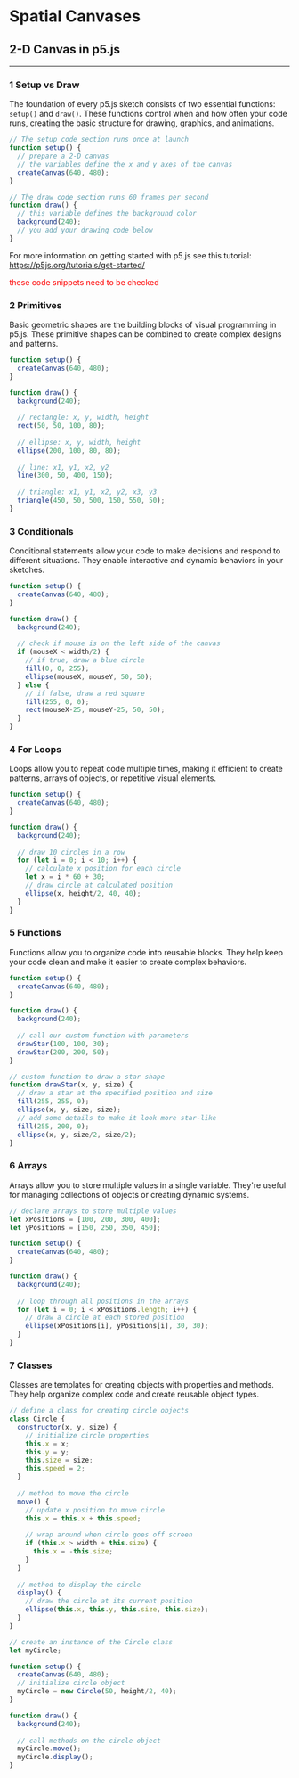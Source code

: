 # Spatial Canvases 
## 2-D Canvas in p5.js
---

### 1  Setup vs Draw 

The foundation of every p5.js sketch consists of two essential functions: `setup()` and `draw()`. These functions control when and how often your code runs, creating the basic structure for drawing, graphics, and animations.

```js
// The setup code section runs once at launch
function setup() {
  // prepare a 2-D canvas
  // the variables define the x and y axes of the canvas
  createCanvas(640, 480);   
}

// The draw code section runs 60 frames per second 
function draw() {
  // this variable defines the background color
  background(240);
  // you add your drawing code below
}

```
For more information on getting started with p5.js see this tutorial: https://p5js.org/tutorials/get-started/

<span style="color: red;">these code snippets need to be checked</span>
### 2  Primitives

Basic geometric shapes are the building blocks of visual programming in p5.js. These primitive shapes can be combined to create complex designs and patterns.

```js
function setup() {
  createCanvas(640, 480);
}

function draw() {
  background(240);
  
  // rectangle: x, y, width, height
  rect(50, 50, 100, 80);
  
  // ellipse: x, y, width, height
  ellipse(200, 100, 80, 80);
  
  // line: x1, y1, x2, y2
  line(300, 50, 400, 150);
  
  // triangle: x1, y1, x2, y2, x3, y3
  triangle(450, 50, 500, 150, 550, 50);
}
```

### 3  Conditionals

Conditional statements allow your code to make decisions and respond to different situations. They enable interactive and dynamic behaviors in your sketches.

```js
function setup() {
  createCanvas(640, 480);
}

function draw() {
  background(240);
  
  // check if mouse is on the left side of the canvas
  if (mouseX < width/2) {
    // if true, draw a blue circle
    fill(0, 0, 255);
    ellipse(mouseX, mouseY, 50, 50);
  } else {
    // if false, draw a red square
    fill(255, 0, 0);
    rect(mouseX-25, mouseY-25, 50, 50);
  }
}
```

### 4  For Loops

Loops allow you to repeat code multiple times, making it efficient to create patterns, arrays of objects, or repetitive visual elements.

```js
function setup() {
  createCanvas(640, 480);
}

function draw() {
  background(240);
  
  // draw 10 circles in a row
  for (let i = 0; i < 10; i++) {
    // calculate x position for each circle
    let x = i * 60 + 30;
    // draw circle at calculated position
    ellipse(x, height/2, 40, 40);
  }
}
```

### 5  Functions

Functions allow you to organize code into reusable blocks. They help keep your code clean and make it easier to create complex behaviors.

```js
function setup() {
  createCanvas(640, 480);
}

function draw() {
  background(240);
  
  // call our custom function with parameters
  drawStar(100, 100, 30);
  drawStar(200, 200, 50);
}

// custom function to draw a star shape
function drawStar(x, y, size) {
  // draw a star at the specified position and size
  fill(255, 255, 0);
  ellipse(x, y, size, size);
  // add some details to make it look more star-like
  fill(255, 200, 0);
  ellipse(x, y, size/2, size/2);
}
```

### 6  Arrays

Arrays allow you to store multiple values in a single variable. They're useful for managing collections of objects or creating dynamic systems.

```js
// declare arrays to store multiple values
let xPositions = [100, 200, 300, 400];
let yPositions = [150, 250, 350, 450];

function setup() {
  createCanvas(640, 480);
}

function draw() {
  background(240);
  
  // loop through all positions in the arrays
  for (let i = 0; i < xPositions.length; i++) {
    // draw a circle at each stored position
    ellipse(xPositions[i], yPositions[i], 30, 30);
  }
}
```

### 7  Classes

Classes are templates for creating objects with properties and methods. They help organize complex code and create reusable object types.

```js
// define a class for creating circle objects
class Circle {
  constructor(x, y, size) {
    // initialize circle properties
    this.x = x;
    this.y = y;
    this.size = size;
    this.speed = 2;
  }
  
  // method to move the circle
  move() {
    // update x position to move circle
    this.x = this.x + this.speed;
    
    // wrap around when circle goes off screen
    if (this.x > width + this.size) {
      this.x = -this.size;
    }
  }
  
  // method to display the circle
  display() {
    // draw the circle at its current position
    ellipse(this.x, this.y, this.size, this.size);
  }
}

// create an instance of the Circle class
let myCircle;

function setup() {
  createCanvas(640, 480);
  // initialize circle object
  myCircle = new Circle(50, height/2, 40);
}

function draw() {
  background(240);
  
  // call methods on the circle object
  myCircle.move();
  myCircle.display();
}
```
